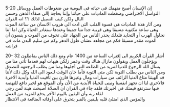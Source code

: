 5-20 
إن الإنسان أصبح منهمك فى حياته فى اليومية من ضغوطات العمل ووسائل التواسل الافتراضي  وضغطت الماديات على حياتنا 
وإننا بحاجة إالى صفاء الذهن وحسن البال ولكن كيف السبيل لذلك ؟؟
انه القران  
ومن آثار هذة الماديات هى قسوة القلب 
التى ادت الى هروب الانسان من ساعة الموت وهى ساعة مكتوبة مسبقا وهي قريبة جدا منا جميعا وعندها سنغادر الحياة وكن اما اننا نحاول الهرب أو التحايد 
فلذلك يحذر الناس من الجهاد على تخوف من الموت و ينسون أن الموت مقدر مسبقا 
فكم من مجاهد عشان طول الدهر وكم من سليم البدن مات فى فراشه 

20- 32 
أشار القرأن الكريم الى إقتراب الساعة من 1400 عام ومع ذلك الناس يماطلون ويؤجلون العمل 
ويقولون مازال هناك وقت وعمر زلكن هيهات لهم 
فعدما تاتى منا من يسأل الله الرجوع للدنيا لمزيد من الطاعة التى أجلوها 
ومنا من يطلب الرجعهة للتصدق ومن الناس من يطلب التوبة لكن متى التوبة فأما حان الوقت لنعود الى الله 
وكل ذلك لأننا قد ألهيتنا متاع الدنيا الزائف من سيارات ومال وغيرها 
قارن بين تأقيت الدنيا وأبدية الاخرة فالاحري لنا ان نجهز انفسنا ونبنى للحياة الأبدية من الأن وأن الموقع هو لخير دافع للنهضة فبها سترتفع قيمتك فى اخيرتك 
فلقد جاء فى القران ان الصلاة اصبحت هينة لمن رجي لقاء ربه 
وأن اليقين باليوم الآخر يدفع للمزيد من العمل  
والمؤمن الذي امتلئ قلبه بليقين بالقبر يتحرق على أوقاته الضائعة فى الانتظار






